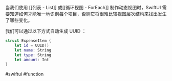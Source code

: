 当我们使用 [[列表 - List]] 或[[循环视图 - ForEach]] 制作动态视图时，SwiftUI 需要知道如何才能唯一地识别每个项目，否则它将很难比较视图层次结构来找出发生了哪些变化。

我们可以通过以下方式自动生成 UUID ：

```swift
struct ExpenseItem {
    let id = UUID()
    let name: String
    let type: String
    let amount: Int
}
```

#swiftui #function 